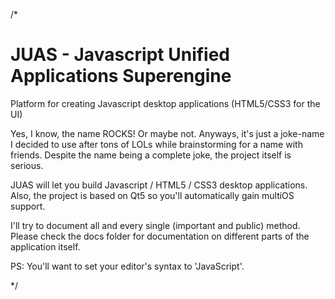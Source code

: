 /*

JUAS - Javascript Unified Applications Superengine
===

Platform for creating Javascript desktop applications (HTML5/CSS3 for the UI)

Yes, I know, the name ROCKS! Or maybe not. Anyways, it's just a joke-name
I decided to use after tons of LOLs while brainstorming for a name with friends.
Despite the name being a complete joke, the project itself is serious. 

JUAS will let you build Javascript / HTML5 / CSS3 desktop applications.
Also, the project is based on Qt5 so you'll automatically gain multiOS support.

I'll try to document all and every single (important and public) method.
Please check the docs folder for documentation on different parts of the
application itself.

PS: You'll want to set your editor's syntax to 'JavaScript'.

*/